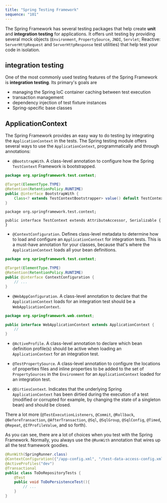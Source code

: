 ```yaml
---
title: "Spring Testing Framework"
sequence: "101"
---
```


The Spring Framework has several testing packages
that help create **unit** and **integration testing** for applications.
It offers unit testing by providing several mock objects
(`Environment`, `PropertySource`, `JNDI`, `Servlet`; Reactive: `ServerHttpRequest` and `ServerHttpResponse` test utilities)
that help test your code in isolation.

## integration testing

One of the most commonly used testing features of the Spring Framework is **integration testing**.
Its primary's goals are

- managing the Spring IoC container caching between test execution
- transaction management
- dependency injection of test fixture instances
- Spring-specific base classes

## ApplicationContext

The Spring Framework provides an easy way to do testing by integrating the `ApplicationContext` in the tests.
The Spring testing module offers several ways to use the `ApplicationContext`, programmatically and through annotations:

- `@BootstrapWith`. A class-level annotation to configure how the Spring `TestContext` Framework is bootstrapped.

```java
package org.springframework.test.context;

@Target(ElementType.TYPE)
@Retention(RetentionPolicy.RUNTIME)
public @interface BootstrapWith {
	Class<? extends TestContextBootstrapper> value() default TestContextBootstrapper.class;
}
```

```text
package org.springframework.test.context;

public interface TestContext extends AttributeAccessor, Serializable {
}
```

- `@ContextConfiguration`. Defines class-level metadata to determine
  how to load and configure an `ApplicationContext` for integration tests.
  This is a must-have annotation for your classes,
  because that's where the `ApplicationContext` loads all your bean definitions.

```java
package org.springframework.test.context;

@Target(ElementType.TYPE)
@Retention(RetentionPolicy.RUNTIME)
public @interface ContextConfiguration {
    // ...
}
```

- `@WebAppConfiguration`. A class-level annotation to declare that
  the `ApplicationContext` loads for an integration test should be a `WebApplicationContext`.

```java
package org.springframework.web.context;

public interface WebApplicationContext extends ApplicationContext {
    //
}
```

- `@ActiveProfile`. A class-level annotation to declare which bean definition profile(s) should be active
  when loading an `ApplicationContext` for an integration test.

- `@TestPropertySource`. A class-level annotation to configure
  the locations of properties files and inline properties to be
  added to the set of `PropertySources` in the `Environment` for an
  `ApplicationContext` loaded for an integration test.

- `@DirtiesContext`. Indicates that the underlying Spring
  `ApplicationContext` has been dirtied during the execution of a
  test (modified or corrupted for example, by changing the state of a
  singleton bean) and should be closed.

There a lot more (`@TestExecutionListeners`, `@Commit`, `@Rollback`, `@BeforeTransaction`, `@AfterTransaction`,
`@Sql`, `@SqlGroup`, `@SqlConfig`, `@Timed`, `@Repeat`, `@IfProfileValue`, and so forth).

As you can see, there are a lot of choices when you test with the Spring Framework.
Normally, you always use the `@RunWith` annotation that wires up all the test framework goodies.

```java
@RunWith(SpringRunner.class)
@ContextConfiguration({"/app-config.xml", "/test-data-access-config.xml"})
@ActiveProfiles("dev")
@Transactional
public class ToDoRepositoryTests {
    @Test
    public void ToDoPersistenceTest(){
        // ...
    }
}
```

